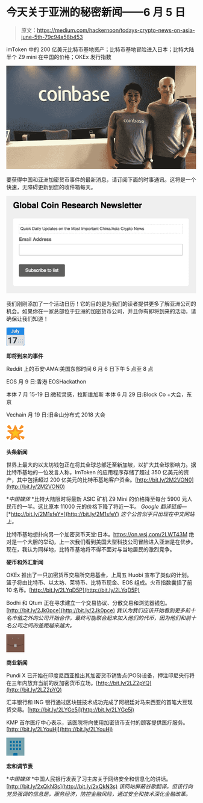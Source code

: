 # 今天关于亚洲的秘密新闻——6 月 5 日

> 原文：<https://medium.com/hackernoon/todays-crypto-news-on-asia-june-5th-79c94a58b453>

imToken 中的 200 亿美元比特币基地资产；比特币基地冒险进入日本；比特大陆半个 Z9 mini 在中国的价格；OKEx 发行指数

![](img/f5a1889316d7fbf53f6405f5ec2e50bf.png)

要获得中国和亚洲加密货币事件的最新消息，请订阅下面的时事通讯。这将是一个快速，无障碍更新到您的收件箱每天。

[![](img/b0e28ef602776503926360304f6bf60b.png)](https://globalcoinresearch.us17.list-manage.com/subscribe?u=859b0d423a7f7baa4cdb46f26&id=3419cb7d6e)

我们刚刚添加了一个活动日历！它的目的是为我们的读者提供更多了解亚洲公司的机会。如果你在一家总部位于亚洲的加密货币公司，并且你有即将到来的活动，请确保让我们知道！

![](img/12e637ffbe16d55385e41d71da11d3b7.png)

**即将到来的事件**

Reddit 上的币安·AMA:美国东部时间 6 月 6 日下午 5 点至 8 点

EOS 月 9 日:香港 EOSHackathon

本体 7 月 15-19 日:微软灵感，拉斯维加斯
本体 6 月 29 日:Block Co +大会，东京

Vechain 月 19 日:旧金山分布式 2018 大会

![](img/24c9c8b3ff5418af27c5c8f7f204590b.png)

**头条新闻**

世界上最大的以太坊钱包正在将其全球总部迁至新加坡，以扩大其全球影响力。据比特币基地的一位发言人称，ImToken 的应用程序存储了超过 350 亿美元的资产，其中包括超过 200 亿美元的比特币基地客户资金。[http://bit.ly/2M2VON0](http://bit.ly/2M2VON0)

**中国媒体* *比特大陆限时将最新 ASIC 矿机 Z9 Mini 的价格降至每台 5900 元人民币的一半。这比原本 11000 元的价格下降了将近一半。 *Google 翻译链接—*[*http://bit.ly/2M1sfeY*](http://bit.ly/2M1sfeY) *这个公告似乎只出现在中文网站上。*

比特币基地想扑向另一个加密货币天堂:日本。https://on.wsj.com/2LWT43M 绝对是一个大胆的举动，上一次我们看到美国大型科技公司冒险进入亚洲是在优步。现在，我认为同样地，比特币基地将不得不面对与当地居民的激烈竞争。

**硬币和外汇新闻**

OKEx 推出了一只加密货币交易所交易基金，上周五 Huobi 宣布了类似的计划。篮子将由比特币、以太坊、莱特币、比特币现金、EOS 组成。火币指数囊括了前 10 名币。[http://bit.ly/2LYqD5P](http://bit.ly/2LYqD5P)

Bodhi 和 Qtum 正在寻求建立一个交易协议、分散交易和浏览器钱包。[http://bit.ly/2Jk0pce](http://bit.ly/2Jk0pce)
*我认为我们应该开始看到更多前十名市值之外的公司开始合作，最终可能联合起来加入他们的代币，因为他们和前十名公司之间的差距越来越大。*

![](img/b8994409fc7ae72f1be20499fad75aaa.png)

**商业新闻**

Pundi X 已开始在印度尼西亚推出其加密货币销售点(POS)设备，押注印尼央行将在三年内放弃当前的反加密货币立场。[http://bit.ly/2LZ2pYQ](http://bit.ly/2LZ2pYQ)

汇丰银行和 ING 银行通过区块链技术成功完成了阿根廷对马来西亚的首笔大豆现货交易。[http://bit.ly/2LYGe5i](http://bit.ly/2LYGe5i)

KMP 首尔医疗中心表示，该医院将向使用加密货币支付的顾客提供医疗服务。[http://bit.ly/2LYouHj](http://bit.ly/2LYouHj)

![](img/34ddffd2e9bb35db369cc499b38845d3.png)

**宏和调节表**

**中国媒体* *中国人民银行发表了习主席关于网络安全和信息化的讲话。[http://bit.ly/2xQkN3s](http://bit.ly/2xQkN3s)
*该网站屏蔽谷歌翻译。但该行向党员强调的信息是，服务经济，防控金融风险，通过安全和技术深化金融改革。*